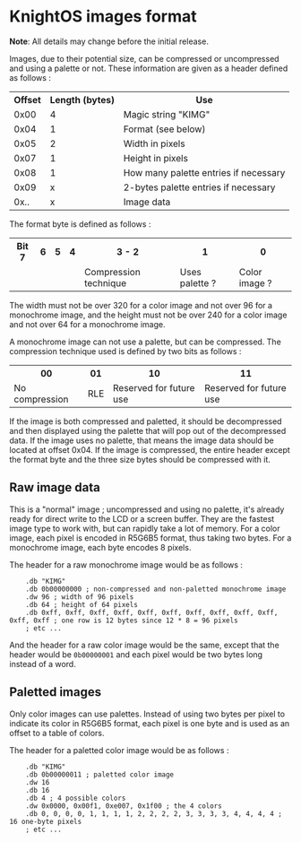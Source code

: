 # KnightOS images format

**Note**: All details may change before the initial release.

Images, due to their potential size, can be compressed or uncompressed and using a palette or not.
These information are given as a header defined as follows :

<table>
    <th>Offset</th><th>Length (bytes)</th><th>Use</th>
    <tr><td>0x00</td><td>4</td><td>Magic string "KIMG"</td></tr>
    <tr><td>0x04</td><td>1</td><td>Format (see below)</td></tr>
    <tr><td>0x05</td><td>2</td><td>Width in pixels</td></tr>
    <tr><td>0x07</td><td>1</td><td>Height in pixels</td></tr>
    <tr><td>0x08</td><td>1</td><td>How many palette entries if necessary</td></tr>
    <tr><td>0x09</td><td>x</td><td>2-bytes palette entries if necessary</td></tr>
    <tr><td>0x..</td><td>x</td><td>Image data</td></tr>
</table>

The format byte is defined as follows :

<table>
    <th>Bit 7</th><th>6</th><th>5</th><th>4</th><th>3 - 2</th><th>1</th><th>0</th>
    <tr><td> </td><td> </td><td> </td><td> </td><td>Compression technique</td><td>Uses palette ?</td><td>Color image ?</td></tr>
</table>

The width must not be over 320 for a color image and not over 96 for a monochrome image, and the height must not be over 240 for a color image
and not over 64 for a monochrome image.

A monochrome image can not use a palette, but can be compressed. The compression technique used is defined by two bits as follows :

<table>
    <th>00</th><th>01</th><th>10</th><th>11</th>
    <tr><td>No compression</td><td>RLE</td><td>Reserved for future use</td><td>Reserved for future use</td></tr>
</table>

If the image is both compressed and paletted, it should be decompressed and then displayed using the palette that will pop out of the decompressed
data. If the image uses no palette, that means the image data should be located at offset 0x04. If the image is compressed, the entire header except
the format byte and the three size bytes should be compressed with it.

## Raw image data

This is a "normal" image ; uncompressed and using no palette, it's already ready for direct write to the LCD or a screen buffer.
They are the fastest image type to work with, but can rapidly take a lot of memory. For a color image, each pixel is encoded in
R5G6B5 format, thus taking two bytes. For a monochrome image, each byte encodes 8 pixels.

The header for a raw monochrome image would be as follows :

```
    .db "KIMG"
    .db 0b00000000 ; non-compressed and non-paletted monochrome image
    .dw 96 ; width of 96 pixels
    .db 64 ; height of 64 pixels
    .db 0xff, 0xff, 0xff, 0xff, 0xff, 0xff, 0xff, 0xff, 0xff, 0xff, 0xff, 0xff ; one row is 12 bytes since 12 * 8 = 96 pixels
    ; etc ...
```
And the header for a raw color image would be the same, except that the header would be `0b00000001` and each pixel would be two bytes long instead
of a word.

## Paletted images

Only color images can use palettes. Instead of using two bytes per pixel to indicate its color in R5G6B5 format, each pixel is one byte and is used
as an offset to a table of colors.

The header for a paletted color image would be as follows :

```
    .db "KIMG"
    .db 0b00000011 ; paletted color image
    .dw 16
    .db 16
    .db 4 ; 4 possible colors
    .dw 0x0000, 0x00f1, 0xe007, 0x1f00 ; the 4 colors
    .db 0, 0, 0, 0, 1, 1, 1, 1, 2, 2, 2, 2, 3, 3, 3, 3, 4, 4, 4, 4 ; 16 one-byte pixels
    ; etc ...
```
